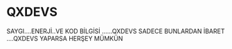 # QXDEVS
SAYGI....ENERJİ..VE KOD BİLGİSİ ......QXDEVS SADECE BUNLARDAN İBARET ....QXDEVS YAPARSA HERŞEY MÜMKÜN
